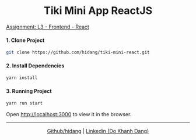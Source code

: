 <div align="center">

# Tiki Mini App ReactJS

</div>

[Assignment: L3 - Frontend - React](https://gist.github.com/kiennguyentiki/8467489f837ce969ce03fd0a4a1e8218)

#### 1. Clone Project

```bash
git clone https://github.com/hidang/tiki-mini-react.git
```

#### 2. Install Dependencies

```bash
yarn install
```

#### 3. Running Project

```bash
yarn run start
```

Open [http://localhost:3000](http://localhost:3000) to view it in the browser.

---

<div align="center">

[Github/hidang](https://github.com/hidang) | [Linkedin (Do Khanh Dang)](https://www.linkedin.com/in/dangdodev)

</div>
